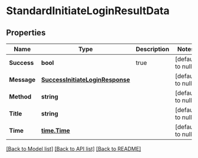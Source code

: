 # StandardInitiateLoginResultData

## Properties
Name | Type | Description | Notes
------------ | ------------- | ------------- | -------------
**Success** | **bool** | true | [default to null]
**Message** | [**SuccessInitiateLoginResponse**](SuccessInitiateLoginResponse.md) |  | [default to null]
**Method** | **string** |  | [default to null]
**Title** | **string** |  | [default to null]
**Time** | [**time.Time**](time.Time.md) |  | [default to null]

[[Back to Model list]](../README.md#documentation-for-models) [[Back to API list]](../README.md#documentation-for-api-endpoints) [[Back to README]](../README.md)


